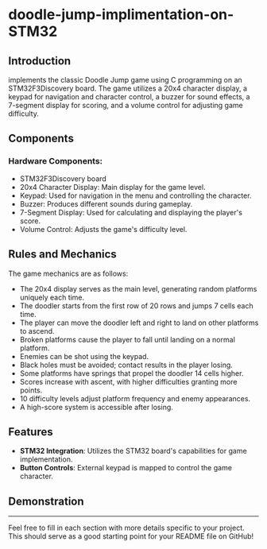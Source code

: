 # doodle-jump-implimentation-on-STM32

## Introduction
implements the classic Doodle Jump game using C programming on an STM32F3Discovery board. The game utilizes a 20x4 character display, a keypad for navigation and character control, a buzzer for sound effects, a 7-segment display for scoring, and a volume control for adjusting game difficulty.

## Components
### Hardware Components:
- STM32F3Discovery board
- 20x4 Character Display: Main display for the game level.
- Keypad: Used for navigation in the menu and controlling the character.
- Buzzer: Produces different sounds during gameplay.
- 7-Segment Display: Used for calculating and displaying the player's score.
- Volume Control: Adjusts the game's difficulty level.

## Rules and Mechanics
The game mechanics are as follows:
- The 20x4 display serves as the main level, generating random platforms uniquely each time.
- The doodler starts from the first row of 20 rows and jumps 7 cells each time.
- The player can move the doodler left and right to land on other platforms to ascend.
- Broken platforms cause the player to fall until landing on a normal platform.
- Enemies can be shot using the keypad.
- Black holes must be avoided; contact results in the player losing.
- Some platforms have springs that propel the doodler 14 cells higher.
- Scores increase with ascent, with higher difficulties granting more points.
- 10 difficulty levels adjust platform frequency and enemy appearances.
- A high-score system is accessible after losing.

## Features
- **STM32 Integration**: Utilizes the STM32 board's capabilities for game implementation.
- **Button Controls**: External keypad is mapped to control the game character.

## Demonstration

---

Feel free to fill in each section with more details specific to your project. This should serve as a good starting point for your README file on GitHub!
